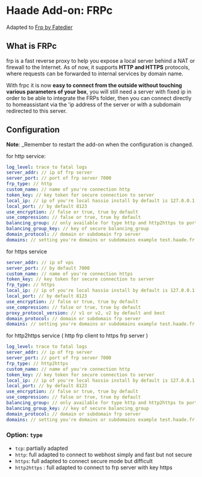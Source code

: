 # Haade Add-on: FRPc
Adapted to [Frp by Fatedier][frp-fatedier]

## What is FRPc
frp is a fast reverse proxy to help you expose a local server behind a NAT or firewall to the Internet. As of now, it supports **HTTP and HTTPS** protocols, where requests can be forwarded to internal services by domain name.

With frpc it is now **easy to connect from the outside without touching various parameters of your box**, you will still need a server with fixed ip in order to be able to integrate the FRPs folder, then you can connect directly to homeassistant via the 'ip address of the server or with a subdomain redirected to this server. 

## Configuration

**Note**: _Remember to restart the add-on when the configuration is changed.

for http service:

```yaml
log_level: trace to fatal logs
server_addr: // ip of frp server
server_port: // port of frp server 7000
frp_type: // http
custom_name: // name of you're connection http
token_key: // key token for secure connection to server
local_ip: // ip of you're local hassio install by default is 127.0.0.1
local_port: // by default 8123
use_encryption: // false or true, true by default
use_compression: // false or true, true by default
balancing_group: // only available for type http and http2https to port 80 will be dispatched to proxies in the same group randomly.
balancing_group_key: // key of secure balancing_group
domain_protocol: // domain or subdomain frp server
domains: // setting you're domains or subdomains example test.haade.fr or test
```
for https service

```yaml
server_addr: // ip of vps
server_port: // by default 7000
custom_name: // name of you're connection https
token_key: // key token for secure connection to server
frp_type: // https
local_ip: // ip of you're local hassio install by default is 127.0.0.1
local_port: // by default 8123
use_encryption: // false or true, true by default
use_compression: // false or true, true by default
proxy_protocol_version: // v1 or v2, v2 by default and best
domain_protocol: // domain or subdomain frp server
domains: // setting you're domains or subdomains example test.haade.fr or test
```
for http2https service ( http frp client to https frp server )

```yaml
log_level: trace to fatal logs
server_addr: // ip of frp server
server_port: // port of frp server 7000
frp_type: // http2https
custom_name: // name of you're connection http
token_key: // key token for secure connection to server
local_ip: // ip of you're local hassio install by default is 127.0.0.1
local_port: // by default 8123
use_encryption: // false or true, true by default
use_compression: // false or true, true by default
balancing_group: // only available for type http and http2https to port 80 will be dispatched to proxies in the same group randomly.
balancing_group_key: // key of secure balancing_group
domain_protocol: // domain or subdomain frp server
domains: // setting you're domains or subdomains example test.haade.fr or test
```

### Option: `type`

- `tcp`: partially adapted
- `http`: full adapted to connect to webhost simply and fast but not secure
- `https`: full adapted to connect secure mode but difficult
- `http2https` : full adapted to connect to frp server with key https

[frp-fatedier]: https://github.com/fatedier/frp
